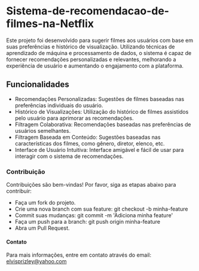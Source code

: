 # Sistema-de-recomendacao-de-filmes-na-Netflix
Este projeto foi desenvolvido para sugerir filmes aos usuários com base em suas preferências e histórico de visualização. Utilizando técnicas de aprendizado de máquina e processamento de dados, o sistema é capaz de fornecer recomendações personalizadas e relevantes, melhorando a experiência de usuário e aumentando o engajamento com a plataforma.


## Funcionalidades
*  Recomendações Personalizadas: Sugestões de filmes baseadas nas preferências individuais do usuário.
*  Histórico de Visualizações: Utilização do histórico de filmes assistidos pelo usuário para aprimorar as recomendações.
*  Filtragem Colaborativa: Recomendações baseadas nas preferências de usuários semelhantes.
*  Filtragem Baseada em Conteúdo: Sugestões baseadas nas características dos filmes, como gênero, diretor, elenco, etc.
*  Interface de Usuário Intuitiva: Interface amigável e fácil de usar para interagir com o sistema de recomendações.

### Contribuição
Contribuições são bem-vindas! Por favor, siga as etapas abaixo para contribuir:

*  Faça um fork do projeto.
*  Crie uma nova branch com sua feature: git checkout -b minha-feature
*  Commit suas mudanças: git commit -m 'Adiciona minha feature'
*  Faça um push para a branch: git push origin minha-feature
*  Abra um Pull Request.

#### Contato
Para mais informações, entre em contato através do email: elvisprizley@yahoo.com

